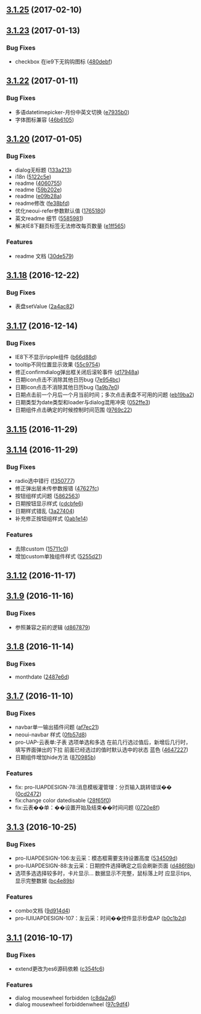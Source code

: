 <a name="3.1.25"></a>
## [3.1.25](https://github.com/iuap-design/tinper-neoui/compare/v3.1.23...v3.1.25) (2017-02-10)



<a name="3.1.23"></a>
## [3.1.23](https://github.com/iuap-design/tinper-neoui/compare/v3.1.22...v3.1.23) (2017-01-13)


### Bug Fixes

* checkbox 在ie9下无钩钩图标 ([480debf](https://github.com/iuap-design/tinper-neoui/commit/480debf))



<a name="3.1.22"></a>
## [3.1.22](https://github.com/iuap-design/tinper-neoui/compare/v3.1.21...v3.1.22) (2017-01-11)


### Bug Fixes

* 多语datetimepicker-月份中英文切换 ([e7935b0](https://github.com/iuap-design/tinper-neoui/commit/e7935b0))
* 字体图标兼容 ([46b6105](https://github.com/iuap-design/tinper-neoui/commit/46b6105))



<a name="3.1.20"></a>
## [3.1.20](https://github.com/iuap-design/tinper-neoui/compare/v3.1.19...v3.1.20) (2017-01-05)


### Bug Fixes

* dialog无标题 ([133a213](https://github.com/iuap-design/tinper-neoui/commit/133a213))
* i18n ([5122c5e](https://github.com/iuap-design/tinper-neoui/commit/5122c5e))
* readme ([4060755](https://github.com/iuap-design/tinper-neoui/commit/4060755))
* readme ([59b202e](https://github.com/iuap-design/tinper-neoui/commit/59b202e))
* readme ([e09b28a](https://github.com/iuap-design/tinper-neoui/commit/e09b28a))
* readme修改 ([fe38bfd](https://github.com/iuap-design/tinper-neoui/commit/fe38bfd))
* 优化neoui-refer参数默认值 ([1765180](https://github.com/iuap-design/tinper-neoui/commit/1765180))
* 英文readme 细节 ([5585981](https://github.com/iuap-design/tinper-neoui/commit/5585981))
* 解决IE8下翻页标签无法修改每页数量 ([e1ff565](https://github.com/iuap-design/tinper-neoui/commit/e1ff565))


### Features

* readme 文档 ([30de579](https://github.com/iuap-design/tinper-neoui/commit/30de579))



<a name="3.1.18"></a>
## [3.1.18](https://github.com/iuap-design/tinper-neoui/compare/v3.1.17...v3.1.18) (2016-12-22)


### Bug Fixes

* 表盘setValue ([2a4ac82](https://github.com/iuap-design/tinper-neoui/commit/2a4ac82))



<a name="3.1.17"></a>
## [3.1.17](https://github.com/iuap-design/tinper-neoui/compare/v3.1.16...v3.1.17) (2016-12-14)


### Bug Fixes

* IE8下不显示ripple组件 ([b66d88d](https://github.com/iuap-design/tinper-neoui/commit/b66d88d))
* tooltip不同位置显示效果 ([55c9754](https://github.com/iuap-design/tinper-neoui/commit/55c9754))
* 修正confirmdialog弹出框关闭后滚轮事件 ([d17948a](https://github.com/iuap-design/tinper-neoui/commit/d17948a))
* 日期icon点击不消除其他日历bug ([7e954bc](https://github.com/iuap-design/tinper-neoui/commit/7e954bc))
* 日期icon点击不消除其他日历bug ([1a9b7e0](https://github.com/iuap-design/tinper-neoui/commit/1a9b7e0))
* 日期点击前一个月后一个月当前时间；多次点击表盘不可用的问题 ([eb19ba2](https://github.com/iuap-design/tinper-neoui/commit/eb19ba2))
* 日期类型为date类型和loader与dialog混用冲突 ([052ffe3](https://github.com/iuap-design/tinper-neoui/commit/052ffe3))
* 日期组件点击确定的时候控制时间范围 ([9769c22](https://github.com/iuap-design/tinper-neoui/commit/9769c22))



<a name="3.1.15"></a>
## [3.1.15](https://github.com/iuap-design/tinper-neoui/compare/v3.1.14...v3.1.15) (2016-11-29)



<a name="3.1.14"></a>
## [3.1.14](https://github.com/iuap-design/tinper-neoui/compare/v3.1.13...v3.1.14) (2016-11-29)


### Bug Fixes

* radio选中错行 ([f350777](https://github.com/iuap-design/tinper-neoui/commit/f350777))
* 修正弹出层未传参数报错 ([47627fc](https://github.com/iuap-design/tinper-neoui/commit/47627fc))
* 按钮组样式问题 ([5862563](https://github.com/iuap-design/tinper-neoui/commit/5862563))
* 日期按钮显示样式 ([cdcbfe6](https://github.com/iuap-design/tinper-neoui/commit/cdcbfe6))
* 日期样式错乱 ([3a27404](https://github.com/iuap-design/tinper-neoui/commit/3a27404))
* 补充修正按钮组样式 ([0ab1e14](https://github.com/iuap-design/tinper-neoui/commit/0ab1e14))


### Features

* 去除custom ([15711c0](https://github.com/iuap-design/tinper-neoui/commit/15711c0))
* 增加custom单独组件样式 ([5255d21](https://github.com/iuap-design/tinper-neoui/commit/5255d21))



<a name="3.1.12"></a>
## [3.1.12](https://github.com/iuap-design/tinper-neoui/compare/v3.1.9...v3.1.12) (2016-11-17)



<a name="3.1.9"></a>
## [3.1.9](https://github.com/iuap-design/tinper-neoui/compare/v3.1.8...v3.1.9) (2016-11-16)


### Bug Fixes

* 参照兼容之前的逻辑 ([d867879](https://github.com/iuap-design/tinper-neoui/commit/d867879))



<a name="3.1.8"></a>
## [3.1.8](https://github.com/iuap-design/tinper-neoui/compare/v3.1.7...v3.1.8) (2016-11-14)


### Bug Fixes

* monthdate ([2487e6d](https://github.com/iuap-design/tinper-neoui/commit/2487e6d))



<a name="3.1.7"></a>
## [3.1.7](https://github.com/iuap-design/tinper-neoui/compare/v3.1.3...v3.1.7) (2016-11-10)


### Bug Fixes

* navbar单一输出插件问题 ([af7ec21](https://github.com/iuap-design/tinper-neoui/commit/af7ec21))
* neoui-navbar 样式 ([0fb57d8](https://github.com/iuap-design/tinper-neoui/commit/0fb57d8))
* pro-UAP-云表单:子表 选项单选和多选 在前几行选过值后，新增后几行时，填写界面弹出的下拉 前面已经选过的值时默认选中的状态 蓝色 ([4647227](https://github.com/iuap-design/tinper-neoui/commit/4647227))
* 日期组件增加hide方法 ([870985b](https://github.com/iuap-design/tinper-neoui/commit/870985b))


### Features

* fix: pro-IUAPDESIGN-78:消息模板灌管理：分页输入跳转错误�� ([0cd2472](https://github.com/iuap-design/tinper-neoui/commit/0cd2472))
* fix:change color datedisable ([28f65f0](https://github.com/iuap-design/tinper-neoui/commit/28f65f0))
* fix:云表��单：��设置开始及结束��时间问题 ([0720e8f](https://github.com/iuap-design/tinper-neoui/commit/0720e8f))



<a name="3.1.3"></a>
## [3.1.3](https://github.com/iuap-design/tinper-neoui/compare/v3.1.1...v3.1.3) (2016-10-25)


### Bug Fixes

* pro-IUAPDESIGN-106:友云采：模态框需要支持设置高度 ([534509d](https://github.com/iuap-design/tinper-neoui/commit/534509d))
* pro-IUAPDESIGN-88:友云采：日期控件选择确定之后会刷新页面 ([d486f8b](https://github.com/iuap-design/tinper-neoui/commit/d486f8b))
* 选项多选选择较多时，卡片显示... 数据显示不完整，鼠标落上时 应显示tips,显示完整数据 ([bc4e89b](https://github.com/iuap-design/tinper-neoui/commit/bc4e89b))


### Features

* combo文档 ([9d914d4](https://github.com/iuap-design/tinper-neoui/commit/9d914d4))
* pro-IUIUAPDESIGN-107：友云采：时间��控件显示秒盘AP ([b0c1b2d](https://github.com/iuap-design/tinper-neoui/commit/b0c1b2d))



<a name="3.1.1"></a>
## [3.1.1](https://github.com/iuap-design/tinper-neoui/compare/97c9df4...v3.1.1) (2016-10-17)


### Bug Fixes

* extend更改为es6源码依赖 ([c354fc6](https://github.com/iuap-design/tinper-neoui/commit/c354fc6))


### Features

* dialog mousewheel forbidden ([c8da2a6](https://github.com/iuap-design/tinper-neoui/commit/c8da2a6))
* dialog mousewheel forbiddenwheel ([97c9df4](https://github.com/iuap-design/tinper-neoui/commit/97c9df4))



